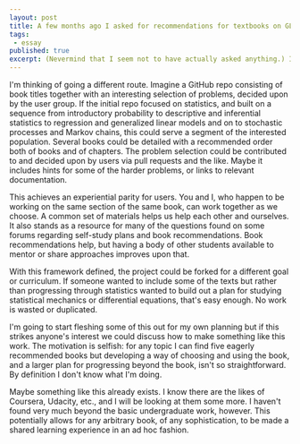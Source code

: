 ```yaml
---
layout: post
title: A few months ago I asked for recommendations for textbooks on GLM.
tags:
 - essay
published: true
excerpt: (Nevermind that I seem not to have actually asked anything.) I'm still in the same boat but am considering a different approach. I [mentioned](https://www.physicsforums.com/threads/source-for-autodidactic-learning-of-data-analysis-techniques.744324/) that I felt approaching practical (mostly work) and theoretical problems on my own was like "a random walk through the space of modelling techniques and undergirding theory." I've looked into graduate programs and tried to form working relationships with potential mentors, but my schedule and rural home make this somewhat difficult.
---
```

<!-- (Nevermind that I seem not to have actually asked anything.) I'm still in the same boat but am considering a different approach. I [mentioned](https://www.physicsforums.com/threads/source-for-autodidactic-learning-of-data-analysis-techniques.744324/) that I felt approaching practical (mostly work) and theoretical problems on my own was like "a random walk through the space of modelling techniques and undergirding theory." I've looked into graduate programs and tried to form working relationships with potential mentors, but my schedule and rural home make this somewhat difficult. -->

I'm thinking of going a different route. Imagine a GitHub repo consisting of book titles together with an interesting selection of problems, decided upon by the user group. If the initial repo focused on statistics, and built on a sequence from introductory probability to descriptive and inferential statistics to regression and generalized linear models and on to stochastic processes and Markov chains, this could serve a segment of the interested population. Several books could be detailed with a recommended order both of books and of chapters. The problem selection could be contributed to and decided upon by users via pull requests and the like. Maybe it includes hints for some of the harder problems, or links to relevant documentation.

This achieves an experiential parity for users. You and I, who happen to be working on the same section of the same book, can work together as we choose. A common set of materials helps us help each other and ourselves. It also stands as a resource for many of the questions found on some forums regarding self-study plans and book recommendations. Book recommendations help, but having a body of other students available to mentor or share approaches improves upon that.

With this framework defined, the project could be forked for a different goal or curriculum. If someone wanted to include some of the texts but rather than progressing through statistics wanted to build out a plan for studying statistical mechanics or differential equations, that's easy enough. No work is wasted or duplicated.

I'm going to start fleshing some of this out for my own planning but if this strikes anyone's interest we could discuss how to make something like this work. The motivation is selfish: for any topic I can find five eagerly recommended books but developing a way of choosing and using the book, and a larger plan for progressing beyond the book, isn't so straightforward. By definition I don't know what I'm doing.

Maybe something like this already exists. I know there are the likes of Coursera, Udacity, etc., and I will be looking at them some more. I haven't found very much beyond the basic undergraduate work, however. This potentially allows for any arbitrary book, of any sophistication, to be made a shared learning experience in an ad hoc fashion.
